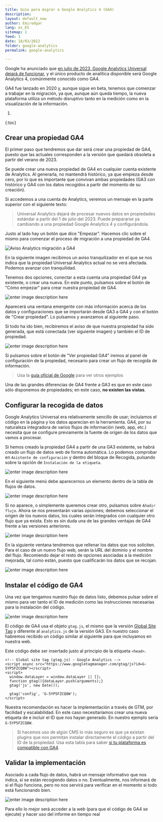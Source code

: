 ```yaml
---
title: Guía para migrar a Google Analytics 4 (GA4)
description: 
layout: default_new
author: Emirodgar
lang: es_ES
sitemap: 1
feed: 1
date: 18/03/2022
folder: google-analytics
permalink: google-analytics

--- 
```


Google ha anunciado que [en julio de 2023, Google Analytics Universal dejará de funcionar](https://blog.google/products/marketingplatform/analytics/prepare-for-future-with-google-analytics-4/), y el único producto de analítica disponible será Google Analytics 4, comúnmente conocido como GA4.

GA4 fue lanzado en 2020 y, aunque sigue en beta, tenemos que comenzar a trabajar en la migración, ya que, aunque aún queda tiempo, la nueva plataforma utiliza un método disruptivo tanto en la medición como en la visualización de la información.

1. 
{:toc}

## Crear una propiedad GA4

El primer paso que tendremos que dar será crear una propiedad de GA4, puesto que las actuales corresponden a la versión que quedará obsoleta a partir del verano de 2023.

Se puede crear una nueva propiedad de GA4 en cualquier cuenta existente de Analytics. Al generarla, no mantendrá histórico, ya que empieza desde cero, por lo que es importante que convivan ambas propiedades (GA3 con histórico y GA4 con los datos recogidos a partir del momento de su creación).

Si accedemos a una cuenta de Analytics, veremos un mensaje en la parte superior con el siguiente texto:

> Universal Analytics dejará de procesar nuevos datos en propiedades estándar a partir del 1 de julio del 2023. Puede prepararse ya cambiando a una propiedad Google Analytics 4 y configurándola.

Justo al lado hay un botón que dice "Empezar". Hacemos clic sobre el mismo para comenzar el proceso de migración a una propiedad de GA4.

![Aviso Analytics migración a GA4](https://i.imgur.com/Znip5dj.png)

En la siguiente imagen recibimos un aviso tranquilizador en el que se nos indica que la propiedad Universal Analytics actual no se verá afectada. Podemos avanzar con tranquilidad.

Tenemos dos opciones, conectar a esta cuenta una propiedad GA4 ya existente, o crear una nueva. En este punto, pulsamos sobre el botón de "Cómo empezar" para crear nuestra propiedad de GA4.

![enter image description here](https://i.imgur.com/NuMJBfM.png)

Aparecerá una ventana emergente con más información acerca de los datos y configuraciones que se importarán desde GA3 a GA4 y con el botón de "Crear propiedad". Lo pulsamos y avanzamos al siguiente paso.

Si todo ha ido bien, recibiremos el aviso de que nuestra propiedad ha sido generada, que está conectada (ver siguiente imagen) y también el ID de propiedad.

![enter image description here](https://i.imgur.com/bKDjGw6.png)

Si pulsamos sobre el botón de "Ver propiedad GA4" iremos al panel de configuración de la propiedad, necesario para crear un flujo de recogida de información.

> Usa la [guía oficial de Google](https://seranking.com/blog/google-analytics-setup/) para ver otros ejemplos

Una de las grandes diferencias de GA4 frente a GA3 es que en este caso sólo disponemos de propiedades; en este caso, **no existen las vistas**.

## Configurar la recogida de datos

Google Analytics Universal era relativamente sencillo de usar; incluíamos el código en la página y los datos aparecían en la herramienta. GA4, por su naturaleza integradora de varios flujos de información (web, app, etc.) necesita que se configure previamente la fuente de origen de los datos que vamos a procesar.

Si hemos creado la propiedad GA4 a partir de una GA3 existente, se habrá creado un flujo de datos web de forma automática. Lo podemos comprobar en `Asistente de configuración` y dentro del bloque de Recogida, pulsando sobre la opción de `Instalación de la etiqueta`. 

![enter image description here](https://i.imgur.com/PNMVN6Q.png)

En el siguiente menú debe aparecernos un elemento dentro de la tabla de flujos de datos.

![enter image description here](https://i.imgur.com/PUeF2fv.png)

Si no aparece, o simplemente queremos crear otro, pulsamos sobre `Añadir flujo`. Ahora se nos presentarán varias opciones; debemos seleccionar el origen de los nuevos datos, los cuales serán integrados con cualquier otro flujo que ya exista. Esto es sin duda una de las grandes ventajas de GA4 frente a las versiones anteriores.

![enter image description here](https://i.imgur.com/8aq3JOa.png)

En la siguiente ventana tendremos que rellenar los datos que nos soliciten. Para el caso de un nuevo flujo web, serán la URL del dominio y el nombre del flujo. Recomiendo dejar el resto de opciones asociadas a la medición mejorada, tal como están, puesto que cualificarán los datos que se recojan.

![enter image description here](https://i.imgur.com/8h1siBy.png)

## Instalar el código de GA4

Una vez que tengamos nuestro flujo de datos listo, debemos pulsar sobre el mismo para ver tanto el ID de medición como las instrucciones necesarias para la instalación del código.

![enter image description here](https://i.imgur.com/vrUty7h.png)



El código de GA4 usa el objeto `gtag.js`, el mismo que la versión [Global Site Tag](https://emirodgar.com/versiones-google-analytics) y diferente al `analytics.js` de la versión GA3. En nuestro caso habremos recibido un código similar al siguiente para que incluyamos en nuestra web.

Este código debe ser insertado justo al principio de la etiqueta `<head>`.

    <!-- Global site tag (gtag.js) - Google Analytics -->
    <script async src="https://www.googletagmanager.com/gtag/js?id=G-5YP5FZCQ8W"></script>
    <script>
      window.dataLayer = window.dataLayer || [];
      function gtag(){dataLayer.push(arguments);}
      gtag('js', new Date());
    
      gtag('config', 'G-5YP5FZCQ8W');
    </script>

Nuestra recomendación es hacer la implementación a través de GTM, por facilidad y escalabilidad. En este caso necesitaríamos crear una nueva etiqueta de e incluir el ID que nos hayan generado. En nuestro ejemplo sería `G-5YP5FZCQ8W`.

> Si hacemos uso de algún CMS lo más seguro es que ya existan plugins que nos permitan instalar directamente el código a partir del ID de la propiedad. Usa esta tabla para saber [si tu plataforma es compatible con GA4](https://support.google.com/analytics/answer/10447272#native-support).

## Validar la implementación

Asociado a cada flujo de datos, habrá un mensaje informativo que nos indica, si se están recogiendo datos o no. Eventualmente, nos informará de si el flujo funciona, pero no nos servirá para verificar en el momento si todo está funcionando bien.

![enter image description here](https://i.imgur.com/Y4lIhel.png)

Para ello lo mejor será acceder a la web (para que el código de GA4 se ejecute) y hacer uso del informe en tiempo real


<!--stackedit_data:
eyJoaXN0b3J5IjpbLTY2NzE2MjM1NSwtOTE5NjUzOTI1LC0xNz
E3NTQxNDM4LDI3MzExMDY1MiwxMDI4NDAzOTIwLC0xNzYyODEw
MDc0LC0yMTExNDMwMTUxXX0=
-->